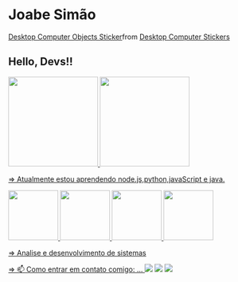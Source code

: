 # Joabe Simão #
<div class="tenor-gif-embed" data-postid="17448092" data-share-method="host" data-aspect-ratio="1" data-width="100%"><a href="https://tenor.com/view/desktop-computer-objects-joypixels-personal-computer-office-computer-gif-17448092">Desktop Computer Objects Sticker</a>from <a href="https://tenor.com/search/desktop+computer-stickers">Desktop Computer Stickers</a></div> <script type="text/javascript" async src="https://tenor.com/embed.js"></script>

## Hello, Devs!! ##

<div>
<a href="joabesimao">
<img height="180em" src="https://github-readme-stats.vercel.app/api/top-langs/?username=joabesimao&layout=compact&langs_count=7&theme=dracula"/>
<img height="180em" src="https://github-readme-stats.vercel.app/api?username=joabesimao&show_icons=true&theme=dracula&include_all_commits=true&count_private=true"/>
</div>



  => Atualmente estou aprendendo node.js,python,javaScript e java.
  
  
  <img src="https://cdn.jsdelivr.net/gh/devicons/devicon/icons/java/java-original-wordmark.svg" width="100" height="100" />  <img src="https://cdn.jsdelivr.net/gh/devicons/devicon/icons/javascript/javascript-original.svg" width="100" height="100" />   <img src="https://cdn.jsdelivr.net/gh/devicons/devicon/icons/nodejs/nodejs-original-wordmark.svg" width="100" height="100" />  <img src="https://cdn.jsdelivr.net/gh/devicons/devicon/icons/python/python-original.svg" width="100" height="100" />
  
 
  
  

          
           
            
          
  => Analise e desenvolvimento de sistemas 

      
           
           
   => 📫 Como entrar em contato comigo: ...
   <a href="https://instagram.com/simaojoabe" target="_blank"><img src="https://img.shields.io/badge/-Instagram-%23E4405F?style=for-the-badge&logo=instagram&logoColor=white" target="_blank"></a>   <a href="https://www.linkedin.com/in/joabe-simao-82a222216" target="_blank"><img src="https://img.shields.io/badge/-LinkedIn-%230077B5?style=for-the-badge&logo=linkedin&logoColor=white" target="_blank"></a>   <a href = simaojoabecosta@gmail.com><img src="https://img.shields.io/badge/Gmail-D14836?style=for-the-badge&logo=gmail&logoColor=white" target="_blank"></a>
   
   
   
  
